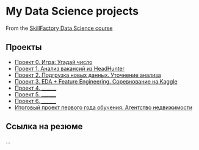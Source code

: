 # My Data Science projects
From the [SkillFactory Data Science course](https://skillfactory.ru/data-scientist-pro)

## Проекты

* [Проект 0. Игра: Угадай число](https://github.com/DS-Makovetskiy/DS/tree/main/project_0)
* [Проект 1. Анализ вакансий из HeadHunter](https://github.com/DS-Makovetskiy/DS/tree/main/project_1)
* [Проект 2. Подгрузка новых данных. Уточнение анализа](https://github.com/DS-Makovetskiy/DS/tree/main/project_2)
* [Проект 3. EDA + Feature Engineering. Соревнование на Kaggle](https://github.com/DS-Makovetskiy/DS/tree/main/project_3)
* [Проект 4. ______](______)
* [Проект 5. ______](______)
* [Проект 6. ______](______)
* [Итоговый проект первого года обучения. Агентство недвижимости](https://github.com/DS-Makovetskiy/DS/tree/main/final_project)

## Ссылка на резюме
...